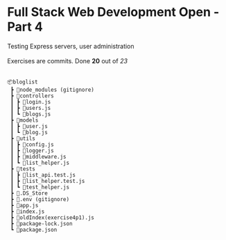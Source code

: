 <h1>Full Stack Web Development Open - Part 4</h1>

Testing Express servers, user administration</br></br>
Exercises are commits. Done **20** out of *23*
</br></br>

```
📦bloglist
 ┣ 📂node_modules (gitignore)
 ┣ 📂controllers
 ┃ ┣ 📜login.js
 ┃ ┣ 📜users.js
 ┃ ┗ 📜blogs.js
 ┣ 📂models
 ┃ ┣ 📜user.js
 ┃ ┗ 📜blog.js
 ┣ 📂utils
 ┃ ┣ 📜config.js
 ┃ ┣ 📜logger.js
 ┃ ┣ 📜middleware.js
 ┃ ┗ 📜list_helper.js
 ┣ 📂tests
 ┃ ┣ 📜list_api.test.js
 ┃ ┣ 📜list_helper.test.js
 ┃ ┗ 📜test_helper.js
 ┣ 📜.DS_Store
 ┣ 📜.env (gitignore)
 ┣ 📜app.js
 ┣ 📜index.js
 ┣ 📜oldIndex(exercise4p1).js
 ┣ 📜package-lock.json
 ┗ 📜package.json
```
